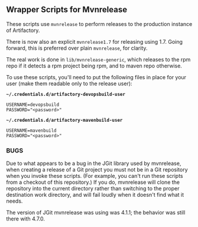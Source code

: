 ## Wrapper Scripts for Mvnrelease

These scripts use `mvnrelease` to perform releases to the production
instance of Artifactory.


There is now also an explicit `mvnrelease1.7` for releasing using 1.7.
Going forward, this is preferred over plain `mvnrelease`, for clarity.

The real work is done in `lib/mvnrelease-generic`, which releases to
the rpm repo if it detects a rpm project being
rpm, and to maven repo otherwise.

To use these scripts, you'll need to put the following files in place
for your user (make them readable only to the release user):

**`~/.credentials.d/artifactory-devopsbuild-user`**
```
USERNAME=devopsbuild
PASSWORD="<password>"
```

**`~/.credentials.d/artifactory-mavenbuild-user`**
```
USERNAME=mavenbuild
PASSWORD="<password>"
```


### BUGS

Due to what appears to be a bug in the JGit library used by
mvnrelease, when creating a release of a Git project you must not be
in a Git repository when you invoke these scripts.  (For example, you
can't run these scripts from a checkout of this repository.)  If you
do, mvnrelease will clone the repository into the current directory
rather than switching to the proper destination work directory, and
will fail loudly when it doesn't find what it needs.

The version of JGit mvnrelease was using was 4.1.1; the behavior was
still there with 4.7.0.
